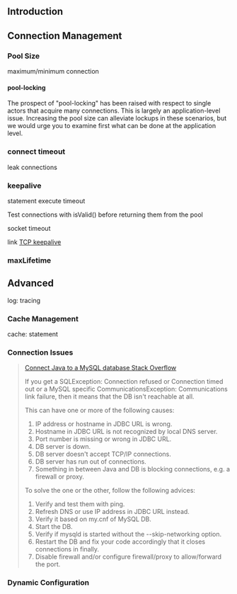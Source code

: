 ## Introduction

## Connection Management

### Pool Size

maximum/minimum connection

#### pool-locking

The prospect of "pool-locking" has been raised with respect to single actors that acquire many connections. This is largely an application-level issue. 
Increasing the pool size can alleviate lockups in these scenarios, but we would urge you to examine first what can be done at the application level.

### connect timeout

leak connections

### keepalive

statement execute timeout


Test connections with isValid() before returning them from the pool

socket timeout

link [TCP keepalive](/docs/CS/CN/TCP.md?id=keepalive)

### maxLifetime

## Advanced

log: tracing

### Cache Management

cache: statement

### Connection Issues

> [Connect Java to a MySQL database Stack Overflow](https://stackoverflow.com/questions/2839321/connect-java-to-a-mysql-database/2840358#2840358)
> 
> If you get a SQLException: Connection refused or Connection timed out or a MySQL specific CommunicationsException:
> Communications link failure, then it means that the DB isn't reachable at all.
>
> This can have one or more of the following causes:
>
> 1. IP address or hostname in JDBC URL is wrong.
> 2. Hostname in JDBC URL is not recognized by local DNS server.
> 3. Port number is missing or wrong in JDBC URL.
> 4. DB server is down.
> 5. DB server doesn't accept TCP/IP connections.
> 6. DB server has run out of connections.
> 7. Something in between Java and DB is blocking connections, e.g. a firewall or proxy.
>
> To solve the one or the other, follow the following advices:
>
> 1. Verify and test them with ping.
> 2. Refresh DNS or use IP address in JDBC URL instead.
> 3. Verify it based on my.cnf of MySQL DB.
> 4. Start the DB.
> 5. Verify if mysqld is started without the --skip-networking option.
> 6. Restart the DB and fix your code accordingly that it closes connections in finally.
> 7. Disable firewall and/or configure firewall/proxy to allow/forward the port.


### Dynamic Configuration

